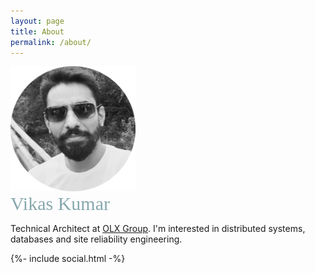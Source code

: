```yaml
---
layout: page
title: About
permalink: /about/
---
```

<div style='float:l1eft;'>
<img src='/assets/about.png' width='200' />
</div>
<div style='clear:both'></div>

<div style='font-family: Yantramanav; font-size:30px; color:#87a8ad; margin-bottom:10px;'>Vikas Kumar</div>

Technical Architect at [OLX Group](https://www.olxgroup.com/). I'm interested in distributed systems, databases and site reliability engineering.

<div class="social-links">
  {%- include social.html -%}
</div>
